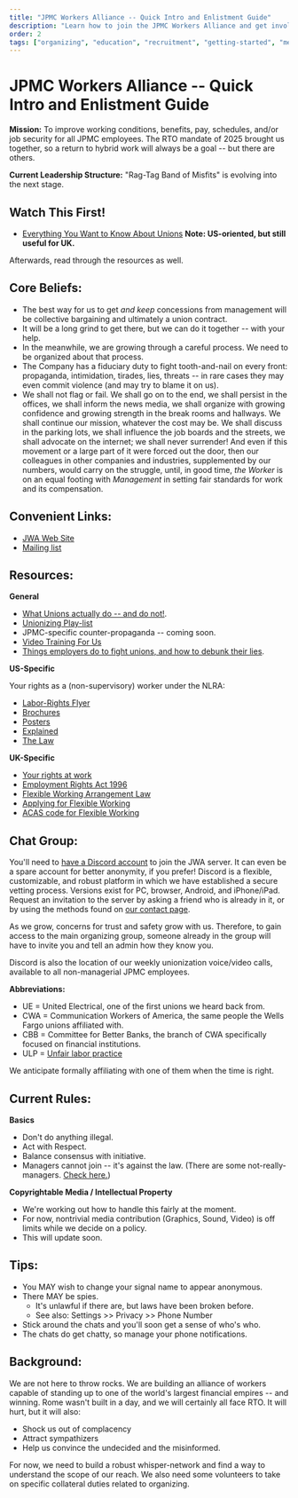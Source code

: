 ```yaml
---
title: "JPMC Workers Alliance -- Quick Intro and Enlistment Guide"
description: "Learn how to join the JPMC Workers Alliance and get involved in improving working conditions."
order: 2
tags: ["organizing", "education", "recruitment", "getting-started", "membership"]
---
```


# JPMC Workers Alliance -- Quick Intro and Enlistment Guide

**Mission:** To improve working conditions, benefits, pay, schedules, and/or job security for all JPMC employees. The RTO mandate of 2025 brought us together, so a return to hybrid work will always be a goal -- but there are others.

**Current Leadership Structure:** "Rag-Tag Band of Misfits" is evolving into the next stage.

## Watch This First!

* [Everything You Want to Know About Unions](https://www.youtube.com/watch?v=Bd5x7vRZlT4) **Note: US-oriented, but still useful for UK.**

Afterwards, read through the resources as well.

## Core Beliefs:

* The best way for us to get *and keep* concessions from management will be collective bargaining and ultimately a union contract.
* It will be a long grind to get there, but we can do it together -- with your help.
* In the meanwhile, we are growing through a careful process. We need to be organized about that process.
* The Company has a fiduciary duty to fight tooth-and-nail on every front: propaganda, intimidation, tirades, lies, threats -- in rare cases they may even commit violence (and may try to blame it on us).
* We shall not flag or fail. We shall go on to the end, we shall persist in the offices, we shall inform the news media, we shall organize with growing confidence and growing strength in the break rooms and hallways.
  We shall continue our mission, whatever the cost may be. We shall discuss in the parking lots, we shall influence the job boards and the streets, we shall advocate on the internet; we shall never surrender!
  And even if this movement or a large part of it were forced out the door, then our colleagues in other companies and industries, supplemented by our numbers, would carry on the struggle, until,
  in good time, *the Worker* is on an equal footing with *Management* in setting fair standards for work and its compensation.


## Convenient Links:

* [JWA Web Site](https://jpmcWorkers.com)
* [Mailing list](https://actionnetwork.org/forms/jpmcworkers-signup)

## Resources:

**General**

* [What Unions actually do -- and do not!](https://aflcio.org/what-unions-do).
* [Unionizing Play-list](https://www.youtube.com/watch?v=wpujlRvWnRo&list=PLSsMjnJMaObX1jNgK905AYyM99nrfqPi8)
* JPMC-specific counter-propaganda -- coming soon.
* [Video Training For Us](https://www.youtube.com/@organizeworkers)
* [Things employers do to fight unions, and how to debunk their lies](https://unionbustingplaybook.com/).

**US-Specific**

Your rights as a (non-supervisory) worker under the NLRA:

* [Labor-Rights Flyer](https://www.nlrb.gov/sites/default/files/attachments/pages/node-184/nlrb-flyer-627.pdf)
* [Brochures](https://www.nlrb.gov/news-publications/publications/brochures)
* [Posters](https://www.nlrb.gov/news-publications/publications/employee-rights-notice-posting)
* [Explained](https://www.nlrb.gov/about-nlrb/rights-we-protect/your-rights)
* [The Law](https://www.law.cornell.edu/uscode/text/29/chapter-7/subchapter-II)

**UK-Specific**

* [Your rights at work](https://www.gov.uk/browse/working/rights-trade-unions)
* [Employment Rights Act 1996](https://www.legislation.gov.uk/ukpga/1996/18)
* [Flexible Working Arrangement Law](https://www.legislation.gov.uk/ukpga/1996/18/part/8A/data.pdf)
* [Applying for Flexible Working](https://www.gov.uk/flexible-working/applying-for-flexible-working)
* [ACAS code for Flexible Working](https://www.acas.org.uk/statutory-flexible-working-requests)

## Chat Group:

You'll need to [have a Discord account](https://discord.com/) to join the JWA server. It can even be a spare account for better anonymity, if you prefer!
Discord is a flexible, customizable, and robust platform in which we have established a secure vetting process. Versions exist for PC, browser, Android, and iPhone/iPad. 
Request an invitation to the server by asking a friend who is already in it, or by using the methods found on [our contact page](https://jpmcworkers.com/contact).

As we grow, concerns for trust and safety grow with us.
Therefore, to gain access to the main organizing group,
someone already in the group will have to invite you and tell an admin how they know you.

Discord is also the location of our weekly unionization voice/video calls, available to all non-managerial JPMC employees.

**Abbreviations:**

* UE = United Electrical, one of the first unions we heard back from.
* CWA = Communication Workers of America, the same people the Wells Fargo unions affiliated with.
* CBB = Committee for Better Banks, the branch of CWA specifically focused on financial institutions.
* ULP = [Unfair labor practice](https://www.unionfacts.com/article/unfair-labor-practices/)

We anticipate formally affiliating with one of them when the time is right.


## Current Rules:

**Basics**

* Don't do anything illegal.
* Act with Respect.
* Balance consensus with initiative.
* Managers cannot join -- it's against the law. (There are some not-really-managers. [Check here.](/mgr))

**Copyrightable Media / Intellectual Property**

* We're working out how to handle this fairly at the moment.
* For now, nontrivial media contribution (Graphics, Sound, Video) is off limits while we decide on a policy.
* This will update soon.


## Tips:

* You MAY wish to change your signal name to appear anonymous.
* There MAY be spies.
	* It's unlawful if there are, but laws have been broken before.
	* See also: Settings >> Privacy >> Phone Number
* Stick around the chats and you'll soon get a sense of who's who.
* The chats do get chatty, so manage your phone notifications.

## Background:

We are not here to throw rocks. We are building an alliance of workers capable of standing up to one of the world's largest financial empires -- and winning.
Rome wasn't built in a day, and we will certainly all face RTO. It will hurt, but it will also:

* Shock us out of complacency
* Attract sympathizers
* Help us convince the undecided and the misinformed.

For now, we need to build a robust whisper-network and find a way to understand the scope of our reach.
We also need some volunteers to take on specific collateral duties related to organizing.

